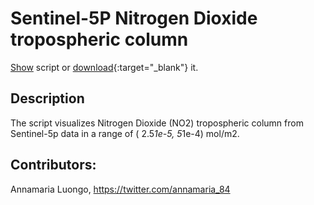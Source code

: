 # Sentinel-5P Nitrogen Dioxide tropospheric column
<a href="#" id='togglescript'>Show</a> script or [download](script.js){:target="_blank"} it.
<div id='script_view' style="display:none">
{% highlight javascript %}
      {% include_relative script.js %}
{% endhighlight %}
</div>

## Description
The script visualizes Nitrogen Dioxide (NO2) tropospheric column from Sentinel-5p data in a range of ( 2.5*1e-5, 5*1e-4) mol/m2.

## Contributors:
Annamaria Luongo, https://twitter.com/annamaria_84

